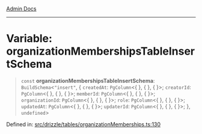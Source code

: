 [Admin Docs](/)

***

# Variable: organizationMembershipsTableInsertSchema

> `const` **organizationMembershipsTableInsertSchema**: `BuildSchema`\<`"insert"`, \{ `createdAt`: `PgColumn`\<\{ \}, \{ \}, \{ \}\>; `creatorId`: `PgColumn`\<\{ \}, \{ \}, \{ \}\>; `memberId`: `PgColumn`\<\{ \}, \{ \}, \{ \}\>; `organizationId`: `PgColumn`\<\{ \}, \{ \}, \{ \}\>; `role`: `PgColumn`\<\{ \}, \{ \}, \{ \}\>; `updatedAt`: `PgColumn`\<\{ \}, \{ \}, \{ \}\>; `updaterId`: `PgColumn`\<\{ \}, \{ \}, \{ \}\>; \}, `undefined`\>

Defined in: [src/drizzle/tables/organizationMemberships.ts:130](https://github.com/gautam-divyanshu/talawa-api/blob/441b833d91882cfef7272c118419933afe47f7b6/src/drizzle/tables/organizationMemberships.ts#L130)

